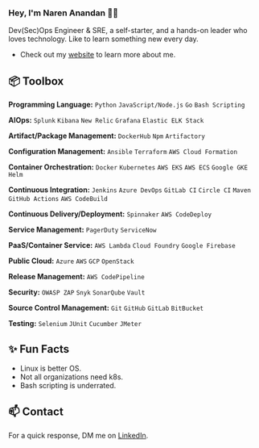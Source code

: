 ### Hey, I'm Naren Anandan 👋🏽  

Dev(Sec)Ops Engineer & SRE, a self-starter, and a hands-on leader who loves technology. Like to learn something new every day.

- Check out my [website](https://portfolio-bf3e6.firebaseapp.com/) to learn more about me. 
 
## 📦 Toolbox

**Programming Language:** `Python` `JavaScript/Node.js` `Go` `Bash Scripting`

**AIOps:** `Splunk` `Kibana` `New Relic` `Grafana` `Elastic ELK Stack`

**Artifact/Package Management:** `DockerHub` `Npm` `Artifactory`

**Configuration Management:** `Ansible` `Terraform` `AWS Cloud Formation` 

**Container Orchestration:** `Docker` `Kubernetes` `AWS EKS` `AWS ECS` `Google GKE` `Helm`

**Continuous Integration:** `Jenkins` `Azure DevOps` `GitLab CI` `Circle CI` `Maven` `GitHub Actions` `AWS CodeBuild`

**Continuous Delivery/Deployment:** `Spinnaker` `AWS CodeDeploy`

**Service Management:** `PagerDuty` `ServiceNow`

**PaaS/Container Service:** `AWS Lambda` `Cloud Foundry` `Google Firebase`

**Public Cloud:** `Azure` `AWS` `GCP` `OpenStack`

**Release Management:** `AWS CodePipeline`

**Security:** `OWASP ZAP` `Snyk` `SonarQube` `Vault`

**Source Control Management:** `Git` `GitHub` `GitLab` `BitBucket`

**Testing:** `Selenium` `JUnit` `Cucumber` `JMeter`

## ✨ Fun Facts 

- Linux is better OS.
- Not all organizations need k8s.
- Bash scripting is underrated.

## 📫 Contact

 For a quick response, DM me on [LinkedIn](https://www.linkedin.com/in/narenanandan/).
